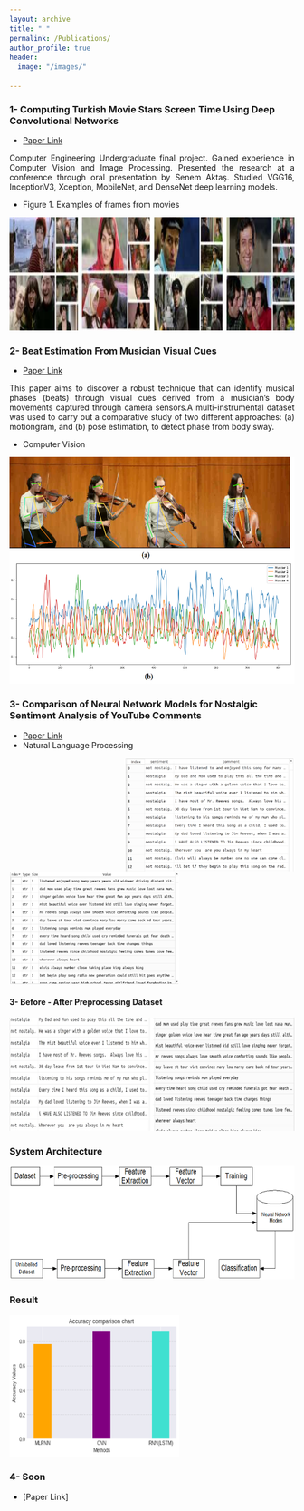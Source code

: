 ```yaml
---
layout: archive
title: " "
permalink: /Publications/
author_profile: true
header:
  image: "/images/"
  
---
```

### 1- Computing Turkish Movie Stars Screen Time Using Deep Convolutional Networks

- [Paper Link](https://www.researchgate.net/publication/353326673_Computing_Turkish_Movie_Stars_Screen_Time_Using_Deep_Convolutional_Networks)
<p style="text-align:justify"> Computer Engineering Undergraduate final project. Gained experience in Computer Vision and Image Processing.
Presented the research at a conference through oral presentation by Senem Aktaş. Studied VGG16, InceptionV3, Xception, MobileNet, and DenseNet deep learning models. </p>

- Figure 1. Examples of frames from movies
<img src="../WebDesignsFolder/Publications/MovieScreenTime.png" alt="MovieScreenTime" width="700" height="200">


### 2- Beat Estimation From Musician Visual Cues

- [Paper Link](https://www.researchgate.net/publication/352934838_BEAT_ESTIMATION_FROM_MUSICIAN_VISUAL_CUES)
<p style="text-align:justify"> This paper aims to discover a robust technique that can identify musical phases (beats) through
visual cues derived from a musician’s body movements captured through camera sensors.A multi-instrumental
dataset was used to carry out a comparative study of two different approaches: (a) motiongram, and (b) pose estimation, 
to detect phase from body sway. </p>

- Computer Vision

<img src="../WebDesignsFolder/Publications/BeatEstimation.png" alt="BeatEstimation"  width="700" height="400">

### 3- Comparison of Neural Network Models for Nostalgic Sentiment Analysis of YouTube Comments

- [Paper Link](https://dergipark.org.tr/en/download/article-file/1506505)
- Natural Language Processing
<p>
<img src="../WebDesignsFolder/Publications/NostalgicSentiment1.png" alt="NostalgicSentiment1" width="300" height="200" style="float:right">
<img src="../WebDesignsFolder/Publications/NostalgicSentiment2.png" alt="NostalgicSentiment1" width="300" height="200"> 
</p>


<p style='text-align:justify'> </p>

<h4> 3- Before - After Preprocessing Dataset </h4>

<img src="../WebDesignsFolder/Publications/dataset.jpg" alt="before"	width="900" height="200" /> 

<h3> System Architecture </h3>
<p style='text-align:justify'> </p>

<img src="../WebDesignsFolder/Publications/mimari.png" alt="before"	width="700" height="200" /> 

<h3> Result </h3>
<img src="../WebDesignsFolder/Publications/accuracy_chart_nlp1.png" alt="accuracy"	width="300" height="250" /> 


### 4- Soon
- [Paper Link]


